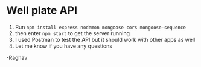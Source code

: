 # Well plate API

1. Run `npm install express nodemon mongoose cors mongoose-sequence`
2. then enter `npm start` to get the server running
3. I used Postman to test the API but it should work with other apps as well
4. Let me know if you have any questions

-Raghav
